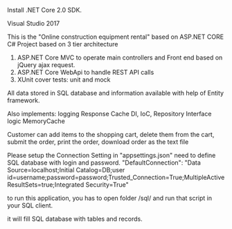Install .NET Core 2.0 SDK.

Visual Studio 2017


This is the "Online construction equipment rental"
based on ASP.NET CORE C#
Project based on 3 tier architecture
1. ASP.NET Core MVC to operate main controllers and Front end based on jQuery ajax request.
2. ASP.NET Core WebApi to handle REST API calls
3. XUnit cover tests: unit and mock

All data stored in SQL database and information available with help of Entity framework.


Also implements:
logging
Response Cache
DI, IoC, Repository Interface logic
MemoryCache


Customer can
add items to the shopping cart, 
delete them from the cart, 
submit the order, 
print the order, 
download order as the text file


Please setup the Connection Setting in "appsettings.json"
need to define SQL database with login and password.
        "DefaultConnection": "Data Source=localhost;Initial Catalog=DB;user id=username;password=password;Trusted_Connection=True;MultipleActiveResultSets=true;Integrated Security=True"

to run this application, you has to open folder /sql/ and run that script in your SQL client.

it will fill SQL database with tables and records.



